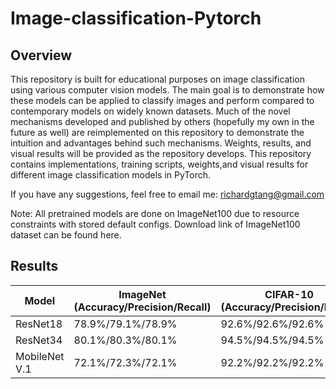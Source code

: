 # Image-classification-Pytorch

## Overview
This repository is built for educational purposes on image classification using various computer vision models. The main goal is to demonstrate how these models can be applied to classify images and perform compared to contemporary models on widely known datasets. Much of the novel mechanisms developed and published by others (hopefully my own in the future as well) are reimplemented on this repository to demonstrate the intuition and advantages behind such mechanisms. Weights, results, and visual results will be provided as the repository develops. This repository contains implementations, training scripts, weights,and visual results for different image classification models in PyTorch. 

If you have any suggestions, feel free to email me: richardgtang@gmail.com

Note: All pretrained models are done on ImageNet100 due to resource constraints with stored default configs. Download link of ImageNet100 dataset can be found here.

## Results
| Model         | ImageNet (Accuracy/Precision/Recall) | CIFAR-10 (Accuracy/Precision/Recall) | MNIST (Accuracy/Precision/Recall) |
|---------------|--------------------------------------|--------------------------------------|-----------------------------------|
| ResNet18      |            78.9%/79.1%/78.9%         |            92.6%/92.6%/92.6%         |                                   |
| ResNet34      |            80.1%/80.3%/80.1%         |            94.5%/94.5%/94.5%         |                                   |
| MobileNet V.1 |            72.1%/72.3%/72.1%         |            92.2%/92.2%/92.2%         |                                   |
